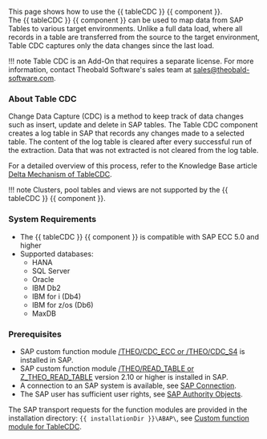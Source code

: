 This page shows how to use the {{ tableCDC }} {{ component }}.<br>
The {{ tableCDC }} {{ component }} can be used to map data from SAP Tables to various target environments.
Unlike a full data load, where all records in a table are transferred from the source to the target environment, Table CDC captures only the data changes since the last load. 

!!! note
	Table CDC is an Add-On that requires a separate license. 
	For more information, contact Theobald Software's sales team at [sales@theobald-software.com](mailto:sales@theobald-software.com).

### About Table CDC

Change Data Capture (CDC) is a method to keep track of data changes such as insert, update and delete in SAP tables.
The Table CDC component creates a log table in SAP that records any changes made to a selected table. 
The content of the log table is cleared after every successful run of the extraction. Data that was not extracted is not cleared from the log table.

For a detailed overview of this process, refer to the Knowledge Base article [Delta Mechanism of TableCDC](../../knowledge-base/table-cdc-mechanism.md).

!!! note
	Clusters, pool tables and views are not supported by the {{ tableCDC }} {{ component }}. 

### System Requirements
 
- The {{ tableCDC }} {{ component }} is compatible with SAP ECC 5.0 and higher
- Supported databases:
	- HANA
	- SQL Server
	- Oracle
	- IBM Db2
	- IBM for i (Db4)
	- IBM for z/os (Db6)
	- MaxDB
	
### Prerequisites

- SAP custom function module [/THEO/CDC_ECC or /THEO/CDC_S4](../setup-in-sap/custom-function-module-for-tablecdc.md) is installed in SAP.
- SAP custom function module [/THEO/READ_TABLE or Z_THEO_READ_TABLE](../setup-in-sap/custom-function-module-for-table-extraction.md) version 2.10 or higher is installed in SAP.
- A connection to an SAP system is available, see [SAP Connection](../sap-connection/index.md).
- The SAP user has sufficient user rights, see [SAP Authority Objects](../setup-in-sap/sap-authority-objects.md/#table-cdc).

The SAP transport requests for the function modules are provided in the installation directory: `{{ installationDir }}\ABAP\`, see [Custom function module for TableCDC](../setup-in-sap/custom-function-module-for-tablecdc.md).
